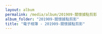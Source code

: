 ```yaml
---
layout: album
permalink: /media/album/201909-關懷據點剪影
album_folder: "201909-關懷據點剪影"
title: "電子相簿 - 201909-關懷據點剪影"
---
```

